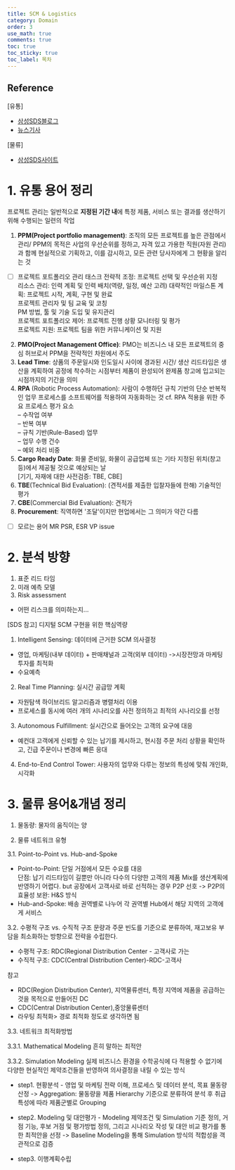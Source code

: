 ```yaml
---
title: SCM & Logistics
category: Domain
order: 3
use_math: true
comments: true
toc: true
toc_sticky: true
toc_label: 목차
---
```



## Reference 
[유통]
- [삼성SDS블로그](https://m.post.naver.com/viewer/postView.nhn?volumeNo=10237032&memberNo=36733075)
- [뉴스기사](https://byline.network/2019/05/11-58/)

[물류]
- [삼성SDS사이트](https://www.samsungsds.com/kr/insights/102817_L_whitepaper7.html)


# 1. 유통 용어 정리
프로젝트 관리는 일반적으로 **지정된 기간 내**에 특정 제품, 서비스 또는 결과를 생산하기 위해 수행되는 일련의 작업

1. **PPM(Project portfolio management)**: 조직의 모든 프로젝트를 높은 관점에서 관리/ PPM의 목적은 사업의 우선순위를 정하고, 자격 있고 가용한 직원(자원 관리)과 함께 현실적으로 기획하고, 이를 감시하고, 모든 관련 당사자에게 그 현황을 알리는 것<br/>
 - [ ] 프로젝트 포트폴리오 관리 태스크
전략적 조정: 프로젝트 선택 및 우선순위 지정  
리소스 관리: 인력 계획 및 인력 배치(역량,  일정, 예산 고려)
대략적인 마일스톤 계획: 프로젝트 시작, 계획, 구현 및 완료  
프로젝트 관리자 및 팀 교육 및 코칭  
PM 방법, 툴 및 기술 도입 및 유지관리  
프로젝트 포트폴리오 제어: 프로젝트 진행 상황 모니터링 및 평가  
프로젝트 지원: 프로젝트 팀을 위한 커뮤니케이션 및 지원  

2. **PMO(Project Management Office)**: PMO는 비즈니스 내 모든 프로젝트의 중심 허브로서 PPM을 전략적인 차원에서 주도
3. **Lead Time**: 상품의 주문일시와 인도일시 사이에 경과된 시간/ 생산 리드타임은 생산을 계획하여 공정에 착수하는 시점부터 제품이 완성되어 완제품 창고에 입고되는 시점까지의 기간을 의미
4. **RPA** (Robotic Process Automation): 사람이 수행하던 규칙 기반의 단순 반복적인 업무 프로세스를 소프트웨어를 적용하여 자동화하는 것
cf. RPA 적용을 위한 주요 프로세스 평가 요소  
– 수작업 여부  
– 반복 여부  
– 규칙 기반(Rule-Based) 업무  
– 업무 수행 건수  
– 예외 처리 비중
5. **Cargo Ready Date**: 화물 준비일, 화물이 공급업체 또는 기타 지정된 위치(창고 등)에서 제공될 것으로 예상되는 날<br/>
[기기, 자재에 대한 사전검증: TBE, CBE]
7. **TBE**(Technical Bid Evaluation): (견적서를 제출한 입찰자들에 한해) 기술적인 평가
8. **CBE**(Commercial Bid Evaluation): 견적가
9. **Procurement**: 직역하면 '조달'이지만 현업에서는 그 의미가 약간 다름
 - [ ] 모르는 용어
MR
PSR, ESR
VP issue



# 2. 분석 방향
1. 표준 리드 타임
2. 미래 예측 모델
3. Risk assessment
- 어떤 리스크를 의미하는지...

[SDS 참고] 디지털 SCM 구현을 위한 핵심역량
1. Intelligent Sensing: 데이터에 근거한 SCM 의사결정
- 영업, 마케팅(내부 데이터) + 판매채널과 고객(외부 데이터) ->시장전망과 마케팅 투자를 최적화
- 수요예측
2. Real Time Planning: 실시간 공급망 계획
- 자원탐색 하이브리드 알고리즘과 병렬처리 이용
-  프로세스를 동시에 여러 개의 시나리오를 사전 정의하고 최적의 시나리오를 선정
3. Autonomous Fulfillment: 실시간으로 들어오는 고객의 요구에 대응
- 예컨대 고객에게 신뢰할 수 있는 납기를 제시하고, 현시점 주문 처리 상황을 확인하고, 긴급 주문이나 변경에 빠른 응대
4. End-to-End Control Tower: 사용자의 업무와 다루는 정보의 특성에 맞춰 개인화, 시각화

# 3. 물류 용어&개념 정리

1. 물동량: 물자의 움직이는 양

2. 물류 네트워크 유형

3.1. Point-to-Point vs. Hub-and-Spoke
- Point-to-Point: 단일 거점에서 모든 수요를 대응<br/> 
단점: 납기 리드타임이 길뿐만 아니라 다수의 다양한 고객의 제품 Mix를 생산계획에 반영하기 어렵다.
but 공장에서 고객사로 바로 선적하는 경우 P2P 선호
-> P2P의 효율성 보완: H&S  방식
- Hub-and-Spoke:  배송 권역별로 나누어 각 권역별 Hub에서 해당 지역의 고객에게 서비스

3.2.  수평적 구조 vs. 수직적 구조 
문량과 주문 빈도를 기준으로 분류하여, 재고보유 부담을 최소화하는 방향으로 전략을 수립한다. 
- 수평적 구조: RDC(Regional Distribution Center - 고객사로 가는
-  수직적 구조: CDC(Central Distribution Center)-RDC-고객사

참고
- RDC(Region Distribution Center), 지역물류센터, 특정 지역에 제품을 공급하는 것을 목적으로 만들어진 DC
- CDC(Central Distribution Center),중앙물류센터
- 라우팅 최적화> 경로 최적화 정도로 생각하면 됨

3.3. 네트워크 최적화방법

3.3.1. Mathematical Modeling
흔히 말하는 최적안

3.3.2. Simulation Modeling
실제 비즈니스 환경을 수학공식에 다 적용할 수 없기에 다양한 현실적인 제약조건들을 반영하여 의사결정을 내릴 수 있는 방식
- step1. 현황분석 - 영업 및 마케팅 전략 이해, 프로세스 및 데이터 분석, 목표 물동량 산정
-> Aggregation: 물동량을 제품 Hierarchy 기준으로 분류하여 분석 후 취급특성에 따라 제품군별로 Grouping


- step2. Modeling 및 대안평가 - Modeling 제약조건 및 Simulation 기준 정의, 거점 기능, 후보 거점 및 평가방법 정의, 그리고 시나리오 작성 및 대안 비교 평가를 통한 최적안을 선정
-> Baseline Modeling을 통해 Simulation 방식의 적합성을 객관적으로 검증

- step3. 이행계획수립








